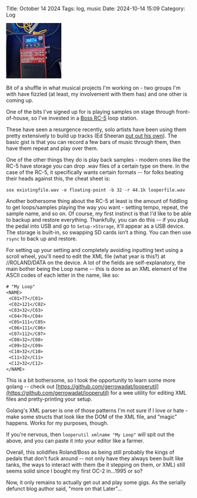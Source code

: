 Title: October 14 2024
Tags: log, music
Date: 2024-10-14 15:09 
Category: Log 
 
<a href="/images/20241014-looper.jpg">![Image](/images/thumbs/thumbnail_square/20241014-looper.jpg)</a>
 
Bit of a shuffle in what musical projects I'm working on - two groups I'm with have fizzled (at least, my involvement with them has) and one other is coming up.

One of the bits I've signed up for is playing samples on stage through front-of-house, so I've invested in a [Boss RC-5](https://www.boss.info/us/products/rc-5/) loop station. 

These have seen a resurgence recently, solo artists have been using them pretty extensively to build up tracks (Ed Sheeran [put out his own](https://sheeranguitars.com/en-ie/products/sheeran-looper?srsltid=AfmBOor4HYV7Yl1MNaF_bUvEYnDK1E9lur0xzE0gmpjcEEoFJrGMyadI)). The basic gist is that you can record a few bars of music through them, then have them repeat and play over them.

One of the other things they do is play back samples - modern ones like the RC-5 have storage you can drop .wav files of a certain type on there. In the case of the RC-5, it specifically wants certain formats -- for folks beating their heads against this, the cheat sheet is:

```
sox existingfile.wav -e floating-point -b 32 -r 44.1k looperfile.wav
```

Another bothersome thing about the RC-5 at least is the amount of fiddling to get loops/samples playing the way you want - setting tempo, repeat, the sample name, and so on. Of course, my first instinct is that I'd like to be able to backup and restore everything. Thankfully, you can do this -- if you plug the pedal into USB and go to `Setup->Storage`, it'll appear as a USB device. The storage is built-in, so swapping SD cards isn't a thing. You can then use `rsync` to back up and restore.

For setting up your setting and completely avoiding inputting text using a scroll wheel, you'll need to edit the XML file (what year is this?) at //ROLAND/DATA on the device. A lot of the fields are self-explanatory, the main bother being the Loop name -- this is done as an XML element of the ASCII codes of each letter in the name, like so:

```
# "My Loop"
<NAME>
 <C01>77</C01>
 <C02>121</C02>
 <C03>32</C03>
 <C04>76</C04>
 <C05>111</C05>
 <C06>111</C06>
 <C07>112</C07>
 <C08>32</C08>
 <C09>32</C09>
 <C10>32</C10>
 <C11>32</C11>
 <C12>32</C12>
</NAME>
```

This is a bit bothersome, so I took the opportunity to learn some more golang -- check out [https://github.com/gerrowadat/looperutil](https://github.com/gerrowadat/looperutil) for a wee utility for editing XML files and pretty-printing your setup.

Golang's XML parser is one of those patterns I'm not sure if I love or hate - make some structs that look like the DOM of the XML file, and "magic" happens. Works for my purposes, though.

If you're nervous, then `looperutil xmlname "My Loop"` will spit out the above, and you can paste it into your editor like a farmer.

Overall, this solidifies Roland/Boss as being still probably the kings of pedals that don't fuck around -- not only have they always been built like tanks, the ways to interact with them (be it stepping on them, or XML) still seems solid since I bought my first OC-2 in...1995 or so?

Now, it only remains to actually get out and play some gigs. As the serially defunct blog author said, "more on that Later"...
